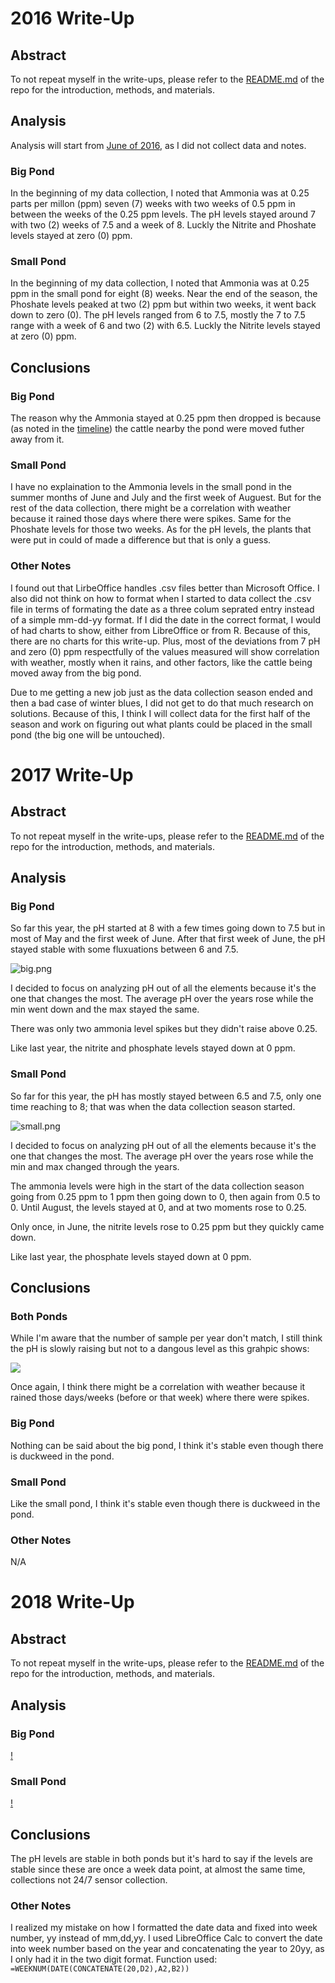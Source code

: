 <!--
.. title: Write Ups
.. slug: writeups
.. date: 2018-12-15 11:07:52 UTC-05:00
.. tags: 
.. category: 
.. link: 
.. description: 
.. type: text
-->
# 2016 Write-Up

## Abstract

To not repeat myself in the write-ups, please refer to the [README.md](https://github.com/belkinsa/GrailvilleWetlands/blob/master/README.md) of the repo for the introduction, methods, and materials.

## Analysis

Analysis will start from [June of 2016](https://github.com/belkinsa/GrailvilleWetlands/blob/master/notes/timeline.md#2016), as I did not collect data and notes. 

### Big Pond

In the beginning of my data collection, I noted that Ammonia was at 0.25 parts per millon (ppm) seven (7) weeks with two weeks of 0.5 ppm in between the weeks of the 0.25 ppm levels. The pH levels stayed around 7 with two (2) weeks of 7.5 and a week of 8. Luckly the Nitrite and Phoshate levels stayed at zero (0) ppm.

### Small Pond

In the beginning of my data collection, I noted that Ammonia was at 0.25 ppm in the small pond for eight (8) weeks. Near the end of the season, the Phoshate levels peaked at two (2) ppm but within two weeks, it went back down to zero (0). The pH levels ranged from 6 to 7.5, mostly the 7 to 7.5 range with a week of 6 and two (2) with 6.5. Luckly the Nitrite levels stayed at zero (0) ppm.


## Conclusions

### Big Pond

The reason why the Ammonia stayed at 0.25 ppm then dropped is because (as noted in the [timeline](https://github.com/belkinsa/GrailvilleWetlands/blob/master/notes/timeline.md#august-1)) the cattle nearby the pond were moved futher away from it.

### Small Pond

I have no explaination to the Ammonia levels in the small pond in the summer months of June and July and the first week of Auguest. But for the rest of the data collection, there might be a correlation with weather because it rained those days where there were spikes.  Same for the Phoshate levels for those two weeks. As for the pH levels, the plants that were put in could of made a difference but that is only a guess.

### Other Notes

I found out that LirbeOffice handles .csv files better than Microsoft Office. I also did not think on how to format when I started to data collect the .csv file in terms of formating the date as a three colum seprated entry instead of a simple mm-dd-yy format. If I did the date in the correct format, I would of had charts to show, either from LibreOffice or from R. Because of this, there are no charts for this write-up. Plus, most of the deviations from 7 pH and zero (0) ppm respectfully of the values measured will show correlation with weather, mostly when it rains, and other factors, like the cattle being moved away from the big pond.

Due to me getting a new job just as the data collection season ended and then a bad case of winter blues, I did not get to do that much research on solutions. Because of this, I think I will collect data for the first half of the season and work on figuring out what plants could be placed in the small pond (the big one will be untouched).

# 2017 Write-Up

## Abstract

To not repeat myself in the write-ups, please refer to the [README.md](https://github.com/belkinsa/GrailvilleWetlands/blob/master/README.md) of the repo for the introduction, methods, and materials.

## Analysis

### Big Pond

So far this year, the pH started at 8 with a few times going down to 7.5 but in most of May and the first week of June. After that first week of June, the pH stayed stable with some fluxuations between 6 and 7.5.

![big.png](https://github.com/belkinsa/GrailvilleWetlands/blob/master/dataanalysis/figures/big.png)

I decided to focus on analyzing pH out of all the elements because it's the one that changes the most. The average pH over the years rose while the min went down and the max stayed the same.

There was only two ammonia level spikes but they didn't raise above 0.25.

Like last year, the nitrite and phosphate levels stayed down at 0 ppm.

### Small Pond

So far for this year, the pH has mostly stayed between 6.5 and 7.5, only one time reaching to 8; that was when the data collection season started.

![small.png](https://github.com/belkinsa/GrailvilleWetlands/blob/master/dataanalysis/figures/small.png)

I decided to focus on analyzing pH out of all the elements because it's the one that changes the most. The average pH over the years rose while the min and max changed through the years.

The ammonia levels were high in the start of the data collection season going from 0.25 ppm to 1 ppm then going down to 0, then again from 0.5 to 0. Until August, the levels stayed at 0, and at two moments rose to 0.25.

Only once, in June, the nitrite levels rose to 0.25 ppm but they quickly came down.

Like last year, the phosphate levels stayed down at 0 ppm.

## Conclusions

### Both Ponds

While I'm aware that the number of sample per year don't match, I still think the pH is slowly raising but not to a dangous level as this grahpic shows:

![](http://www.fondriest.com/environmental-measurements/wp-content/uploads/2013/11/ph_levels.jpg)

Once again, I think there might be a correlation with weather because it rained those days/weeks (before or that week) where there were spikes.

### Big Pond

Nothing can be said about the big pond, I think it's stable even though there is duckweed in the pond.

### Small Pond

Like the small pond, I think it's stable even though there is duckweed in the pond.

### Other Notes

N/A

# 2018 Write-Up

## Abstract

To not repeat myself in the write-ups, please refer to the [README.md](https://github.com/belkinsa/GrailvilleWetlands/blob/master/README.md) of the repo for the introduction, methods, and materials.

## Analysis

### Big Pond

[!](https://raw.githubusercontent.com/belkinsa/GrailvilleWetlands/master/dataanalysis/figures/southside/big.png)

### Small Pond

[!](https://raw.githubusercontent.com/belkinsa/GrailvilleWetlands/master/dataanalysis/figures/southside/small.png)

## Conclusions

The pH levels are stable in both ponds but it's hard to say if the levels are stable since these are once a week data point, at almost the same time, collections not 24/7 sensor collection.

### Other Notes

I realized my mistake on how I formatted the date data and fixed into week number, yy instead of mm,dd,yy. I used LibreOffice Calc to convert the date into week number based on the year and concatenating the year to 20yy, as I only had it in the two digit format. Function used: ```=WEEKNUM(DATE(CONCATENATE(20,D2),A2,B2))```
